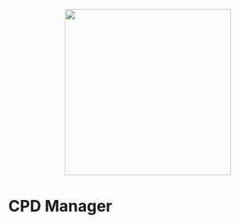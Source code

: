 <div id="header" align="center">
  <img src="[https://media.giphy.com/media/cJFQJzZxFMhONxDTnt/giphy.gif](https://giphy.com/embed/vVvguvsb6grLZ8sH1u)" width="300" height="300"/>
</div>

<h1>CPD Manager</h1>
